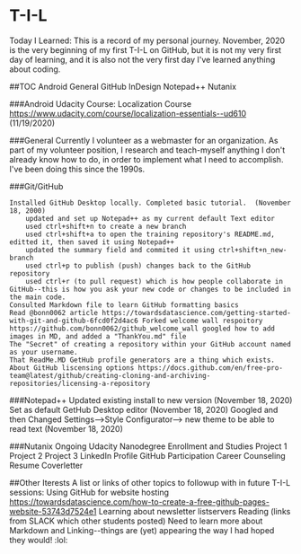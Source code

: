 # T-I-L
 Today I Learned: This is a record of my personal journey.  November, 2020 is the very beginning of my first T-I-L on GitHub, but it is not my very first day of learning, and it is also not the very first day I've learned anything about coding. 
 
 
##TOC
Android
General
GitHub
InDesign 
Notepad++
Nutanix 


###Android 
    Udacity Course: Localization Course https://www.udacity.com/course/localization-essentials--ud610 (11/19/2020) 


###General
Currently I volunteer as a webmaster for an organization.  As part of my volunteer position, I research and teach-myself anything I don't already know how to do, in order to implement what I need to accomplish.  I've been doing this since the 1990s. 


###Git/GitHub

    Installed GitHub Desktop locally. Completed basic tutorial.  (November 18, 2000) 
        updated and set up Notepad++ as my current default Text editor
        used ctrl+shift+n to create a new branch 
        used ctrl+shift+a to open the training repository's README.md, editted it, then saved it using Notepad++
        updated the summary field and commited it using ctrl+shift+n_new-branch 
        used ctrl+p to publish (push) changes back to the GitHub repository
        used ctrl+r (to pull request) which is how people collaborate in GitHub--this is how you ask your new code or changes to be included in the main code. 
    Consulted Markdown file to learn GitHub formatting basics 
	Read @bonn0062 article https://towardsdatascience.com/getting-started-with-git-and-github-6fcd0f2d4ac6 Forked welcome wall respoitory https://github.com/bonn0062/github_welcome_wall googled how to add images in MD, and added a "ThankYou.md" file 
    The "Secret" of creating a repository within your GitHub account named as your username.  
    That ReadMe.MD GetHub profile generators are a thing which exists. 
    About GitHub liscensing options https://docs.github.com/en/free-pro-team@latest/github/creating-cloning-and-archiving-repositories/licensing-a-repository 

###Notepad++
    Updated existing install to new version (November 18, 2020)
	Set as default GetHub Desktop editor (November 18, 2020)
	Googled and then Changed Settings-->Style Configurator-->  new theme to be able to read text (November 18, 2020) 
	
	
###Nutanix
    Ongoing Udacity Nanodegree Enrollment and Studies 
	Project 1
	Project 2
	Project 3
	LinkedIn Profile
	GitHub Participation 
	Career Counseling 
	Resume
	Coverletter 

##Other Iterests
A list or links of other topics to followup with in future T-I-L sessions:
    Using GitHub for website hosting https://towardsdatascience.com/how-to-create-a-free-github-pages-website-53743d7524e1 
	Learning about newsletter listservers 
	Reading (links from SLACK which other students posted) 
Need to learn more about Markdown and Linking--things are (yet) appearing the way I had hoped they would!  :lol: 
